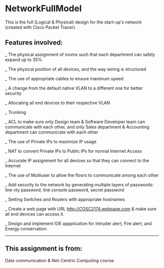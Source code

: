 # NetworkFullModel
This is the full (Logical & Physical) design for the start-up's network (created with Cisco Packet Tracer).

## Features involved:

_ The physical assignment of rooms such that each department can safely expand up to 35%

_ The physical position of all devices, and the way wiring is structured

_ The use of appropriate cables to ensure maximum speed

_ A change from the default native VLAN to a different one for better security

_ Allocating all end devices to their respective VLAN

_ Trunking

_ ACL to make sure only Design team & Software Developer team can communicate with each other, and only Sales department & Accounting department can communicate with each other

_ The use of Private IPs to maximize IP usage

_ NAT to convert Private IPs to Public IPs for normal Internet Access

_ Accurate IP assignment for all devices so that they can connect to the Internet

_ The use of Multiuser to allow the floors to communicate among each other

_ Add security to the network by generating multiple layers of passwords: line vty password, line console password, secret password

_ Setting Switches and Routers with appropriate hostnames

_ Create a web page with URL http://COSC2174.webpage.com & make sure all end devices can access it.

_ Design and implement IOE appplication for Intruder alert, Fire alert, and Energy conservation
________________________________________________________________________________________________________________________________________
## This assignment is from:

Data communication & Net-Centric Computing course.
